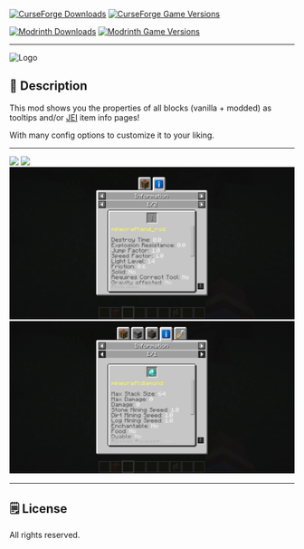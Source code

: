[![CurseForge Downloads](https://cf.way2muchnoise.eu/662628.svg?badge_style=for_the_badge)][cf_mod] [![CurseForge Game Versions](https://cf.way2muchnoise.eu/versions/662628.svg?badge_style=for_the_badge)][cf_mod]

[![Modrinth Downloads](https://img.shields.io/modrinth/dt/RM68pWOq?label=Modrinth&logo=modrinth&style=for-the-badge)][mr_mod] [![Modrinth Game Versions](https://img.shields.io/modrinth/game-versions/RM68pWOq?label=Available%20for&logo=modrinth&style=for-the-badge)][mr_mod]

-----

![Logo](https://i.imgur.com/c8nKhDU.png)

## 📖 Description

This mod shows you the properties of all blocks (vanilla + modded) as tooltips and/or [JEI](https://www.curseforge.com/minecraft/mc-mods/jei) item info pages!

With many config options to customize it to your liking.

-----

![](https://i.imgur.com/N12a1m0.png)
![](https://i.imgur.com/ApdxqZP.png)
![](https://github.com/XxRexRaptorxX/General/blob/main/2025-03-25_20.39.58.png?raw=true)
![](https://github.com/XxRexRaptorxX/General/blob/main/2025-03-25_20.40.09.png?raw=true)

-----

## 🗒️ License

All rights reserved.

[cf_mod]: https://www.curseforge.com/minecraft/mc-mods/block-detective

[mr_mod]: https://modrinth.com/mod/block-detective
